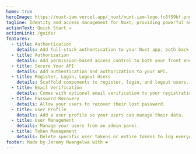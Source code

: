 ```yaml
---
home: true
heroImage: https://nuxt-iam.vercel.app/_nuxt/nuxt-iam-logo.fc6f59bf.png
tagline: Identity and access management for Nuxt, providing powerful authentication and authorization.
actionText: Quick Start →
actionLink: /guide/
features:
  - title: Authentication
    details: Add full-stack authentication to your Nuxt app, both back end and front end.
  - title: Authorization
    details: Add permission-based access control to both your front end and back end.
  - title: Secure Your API
    details: Add authentication and authorization to your API.
  - title: Register, Login, Logout Users
    details: Scaffold components to register, login, and logout users.
  - title: Email Verification
    details: Comes with optional email verification to your registration.
  - title: Password Recovery
    details: Allow your users to recover their lost password.
  - title: User Profile
    details: Add a user profile so your users can manage their data.
  - title: User Management
    details: Manage your users from an admin panel.
  - title: Token Management
    details: Delete specific user tokens or entire tokens to log everyone out.
footer: Made by Jeremy Mwangelwa with ❤️
---
```

